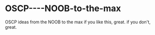 # OSCP----NOOB-to-the-max
OSCP ideas from the NOOB to the max
if you like this, great.  if you don't, great.
